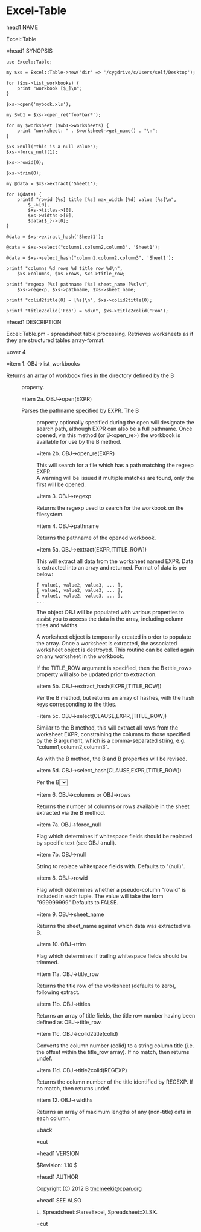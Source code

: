 Excel-Table
============
head1 NAME

Excel::Table 

=head1 SYNOPSIS

	use Excel::Table;

	my $xs = Excel::Table->new('dir' => '/cygdrive/c/Users/self/Desktop');

	for ($xs->list_workbooks) {
		print "workbook [$_]\n";
	}

	$xs->open('mybook.xls');

	my $wb1 = $xs->open_re('foo*bar*');

	for my $worksheet ($wb1->worksheets) {
		print "worksheet: " . $worksheet->get_name() . "\n";
	}

	$xs->null("this is a null value");
	$xs->force_null(1);	

	$xs->rowid(0);

	$xs->trim(0);

	my @data = $xs->extract('Sheet1');

	for (@data) {
		printf "rowid [%s] title [%s] max_width [%d] value [%s]\n",
			$_->[0],
			$xs->titles->[0],
			$xs->widths->[0],
			$data{$_}->[0];
	}

	@data = $xs->extract_hash('Sheet1');

	@data = $xs->select("column1,column2,column3", 'Sheet1');

	@data = $xs->select_hash("column1,column2,column3", 'Sheet1');

	printf "columns %d rows %d title_row %d\n",
		$xs->columns, $xs->rows, $xs->title_row;

	printf "regexp [%s] pathname [%s] sheet_name [%s]\n",
		$xs->regexp, $xs->pathname, $xs->sheet_name;

	printf "colid2title(0) = [%s]\n", $xs->colid2title(0);

	printf "title2colid('Foo') = %d\n", $xs->title2colid('Foo');

=head1 DESCRIPTION

Excel::Table.pm - spreadsheet table processing.  Retrieves worksheets as
if they are structured tables array-format.

=over 4

=item 1.  OBJ->list_workbooks

Returns an array of workbook files in the directory defined by the
B<dir> property.

=item 2a.  OBJ->open(EXPR)

Parses the pathname specified by EXPR.  The B<dir> property optionally 
specified during the open will designate the search path, although EXPR can
also be a full pathname.  Once opened, via this method (or B<open_re>) the
workbook is available for use by the B<extract> method.

=item 2b.  OBJ->open_re(EXPR)

This will search for a file which has a path matching the regexp EXPR.  
A warning will be issued if multiple matches are found, only the first will
be opened.

=item 3.  OBJ->regexp

Returns the regexp used to search for the workbook on the filesystem.

=item 4.  OBJ->pathname

Returns the pathname of the opened workbook.

=item 5a.  OBJ->extract(EXPR,[TITLE_ROW])

This will extract all data from the worksheet named EXPR.  Data is extracted
into an array and returned.  Format of data is per below:

	[ value1, value2, value3, ... ],
	[ value1, value2, value3, ... ],
	[ value1, value2, value3, ... ],
	...

The object OBJ will be populated with various properties to assist you to
access the data in the array, including column titles and widths.

A worksheet object is temporarily created in order to populate the array.
Once a worksheet is extracted, the associated worksheet object is destroyed.
This routine can be called again on any worksheet in the workbook.

If the TITLE_ROW argument is specified, then the B<title_row> property will 
also be updated prior to extraction.

=item 5b.  OBJ->extract_hash(EXPR,[TITLE_ROW])

Per the B<extract> method, but returns an array of hashes, with the hash 
keys corresponding to the titles.

=item 5c.  OBJ->select(CLAUSE,EXPR,[TITLE_ROW])

Similar to the B<extract> method, this will extract all rows from the worksheet EXPR, constraining the columns to those specified by the B<clause> argument,
which is a comma-separated string, e.g. "column1,column2,column3".

As with the B<extract> method, the B<titles> and B<widths> properties will
be revised.

=item 5d.  OBJ->select_hash(CLAUSE,EXPR,[TITLE_ROW])

Per the B<select> method, but returns an array of hashes.

=item 6.  OBJ->columns or OBJ->rows

Returns the number of columns or rows available in the sheet extracted via the
B<extract> method.

=item 7a.  OBJ->force_null

Flag which determines if whitespace fields should be
replaced by specific text (see OBJ->null).

=item 7b.  OBJ->null

String to replace whitespace fields with.  Defaults to "(null)".

=item 8.  OBJ->rowid

Flag which determines whether a pseudo-column "rowid" is included in each
tuple.  The value will take the form "999999999"  Defaults to FALSE.  

=item 9.  OBJ->sheet_name

Returns the sheet_name against which data was extracted via B<extract>.

=item 10.  OBJ->trim

Flag which determines if trailing whitespace fields should be trimmed.

=item 11a.  OBJ->title_row

Returns the title row of the worksheet (defaults to zero), following extract.

=item 11b.  OBJ->titles

Returns an array of title fields, the title row number having been defined
as OBJ->title_row.

=item 11c.  OBJ->colid2title(colid)

Converts the column number (colid) to a string column title (i.e. 
the offset within the title_row array).
If no match, then returns undef.

=item 11d.  OBJ->title2colid(REGEXP)

Returns the column number of the title identified by REGEXP.
If no match, then returns undef.

=item 12.  OBJ->widths

Returns an array of maximum lengths of any (non-title) data in each column.

=back


=cut

=head1 VERSION

$Revision: 1.10 $

=head1 AUTHOR

Copyright (C) 2012  B<Tom McMeekin> tmcmeeki@cpan.org

=head1 SEE ALSO

L<perl>, Spreadsheet::ParseExcel, Spreadsheet::XLSX.


=cut

